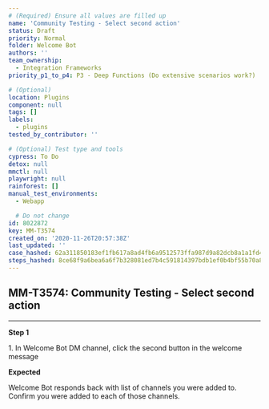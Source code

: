 ```yaml
---
# (Required) Ensure all values are filled up
name: 'Community Testing - Select second action'
status: Draft
priority: Normal
folder: Welcome Bot
authors: ''
team_ownership:
  - Integration Frameworks
priority_p1_to_p4: P3 - Deep Functions (Do extensive scenarios work?)

# (Optional)
location: Plugins
component: null
tags: []
labels:
  - plugins
tested_by_contributor: ''

# (Optional) Test type and tools
cypress: To Do
detox: null
mmctl: null
playwright: null
rainforest: []
manual_test_environments:
  - Webapp

  # Do not change
id: 8022872
key: MM-T3574
created_on: '2020-11-26T20:57:38Z'
last_updated: ''
case_hashed: 62a311850183ef1fb617a8ad4fb6a9512573ffa987d9a82dcb8a1a1fd4d7b9ca3b0349d37b70581cdae93416cbe3e448
steps_hashed: 8ce68f9a6bea6a6f7b328081ed7b4c591814397bdb1ef0b4bf55b70a8cdc5e594c9f91a1c5bec8eb982030128c8f7fb8
---
```


<!-- (Auto-generated) Based on frontmatter's "key" and "name" -->

## MM-T3574: Community Testing - Select second action

---

**Step 1**

1\. In Welcome Bot DM channel, click the second button in the welcome message

**Expected**

Welcome Bot responds back with list of channels you were added to. Confirm you were added to each of those channels.
